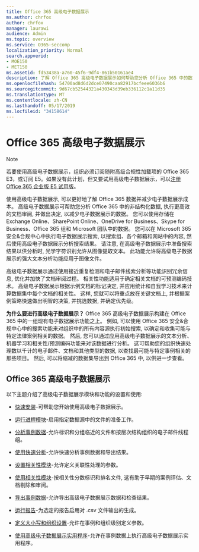 ```yaml
---
title: Office 365 高级电子数据展示
ms.author: chrfox
author: chrfox
manager: laurawi
audience: Admin
ms.topic: overview
ms.service: O365-seccomp
localization_priority: Normal
search.appverid:
- MOE150
- MET150
ms.assetid: fd53438a-a760-45f6-9df4-861b50161ae4
description: 了解 Office 365 高级电子数据展示如何帮助您分析 Office 365 中的数据、优化文档审阅, 并做出高效电子数据展示的决策。
ms.openlocfilehash: 54700ad8d6d2dce07490caa82917bcfeee6036b6
ms.sourcegitcommit: 9d67cb52544321a430343d39eb336112c1a11d35
ms.translationtype: MT
ms.contentlocale: zh-CN
ms.lasthandoff: 05/17/2019
ms.locfileid: "34158614"
---
```

# <a name="office-365-advanced-ediscovery"></a>Office 365 高级电子数据展示

> [!NOTE]
> 若要使用高级电子数据展示，组织必须订阅随附高级合规性加载项的 Office 365 E3，或订阅 E5。如果没有此计划，但又要试用高级电子数据展示，可以[注册 Office 365 企业版 E5 试用版](https://go.microsoft.com/fwlink/p/?LinkID=698279)。 
  
使用高级电子数据展示, 可以更好地了解 Office 365 数据并减少电子数据展示成本。 高级电子数据展示可帮助您分析 Office 365 中的非结构化数据, 执行更高效的文档审阅, 并做出决定, 以减少电子数据展示的数据。 您可以使用存储在 Exchange Online、SharePoint Online、OneDrive for Business、Skype for Business、Office 365 组和 Microsoft 团队中的数据。 您可以在 Microsoft 365 安全&amp;合规中心中执行电子数据展示搜索, 以搜索组、各个邮箱和网站中的内容, 然后使用高级电子数据展示分析搜索结果。 请注意, 在高级电子数据展示中准备搜索结果以供分析时, 光学字符识别允许从图像提取文本。 此功能允许将高级电子数据展示的强大文本分析功能应用于图像文件。
  
高级电子数据展示通过使用接近重复检测和电子邮件线索分析等功能识别冗余信息, 优化并加快了文档审阅过程。 相关性功能适用于确定相关文档的可预测编码技术。 高级电子数据展示根据示例文档的标记决定, 并应用统计和自我学习技术来计算数据集中每个文档的相关性。 这样, 您就可以将重点放在关键文档上, 并根据案例策略快速做出明智的决策, 并挑选数据, 并确定优先级。
  
 **为什么要进行高级电子数据展示？** Office 365 高级电子数据展示构建在 Office 365 中的一组现有电子数据展示功能之上。 例如, 可以使用 Office 365 安全&amp;合规中心中的搜索功能来对组织中的所有内容源执行初始搜索, 以确定和收集可能与特定法律案例相关的数据。 然后, 您可以通过应用高级电子数据展示的文本分析、机器学习和相关性/预测编码功能来对该数据进行分析。 这可帮助您的组织快速处理数以千计的电子邮件、文档和其他类型的数据, 以查找最可能与特定事例相关的那些项目。 然后, 可以将缩减的数据集导出到 Office 365 中, 以供进一步查看。 
  
## <a name="office-365-advanced-ediscovery"></a>Office 365 高级电子数据展示

以下主题介绍了高级电子数据展示模块和功能的设置和使用:
  
- [快速安装](quick-setup-for-advanced-ediscovery.md)-可帮助您开始使用高级电子数据展示。 
    
- [运行进程模块](run-the-process-module-in-advanced-ediscovery.md)-启用指定数据源中的文件的准备工作。 
    
- [分析事例数据](analyze-case-data-with-advanced-ediscovery.md)-允许标识和分组临近的文件和按层次结构组织的电子邮件线程组。 

- [使用快速分析](use-express-analysis-in-advanced-ediscovery.md)-允许快速分析事例数据和导出结果。 
    
- [设置相关性模块](manage-relevance-setup-in-advanced-ediscovery.md)-允许定义关联性处理的参数。 
    
- [使用相关性模块](use-relevance-in-advanced-ediscovery.md)-按相关性分数标识和排名文件, 这有助于早期的案例评估、文档剔除和审阅。 
    
- [导出事例数据](export-case-data-in-advanced-ediscovery.md)-允许导出高级电子数据展示数据和检查结果。 
    
- [运行报告](run-reports-in-advanced-ediscovery.md)-为选定的报告启用对 .csv 文件输出的生成。 
    
- [定义大小写和组织设置](define-case-and-tenant-settings-in-advanced-ediscovery.md)-允许在事例和组织级别定义参数。 
    
- [使用高级电子数据展示实用程序](use-advanced-ediscovery-utilities.md)-允许在事例数据上执行高级电子数据展示实用程序。 
